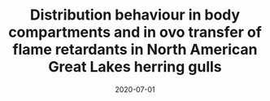 ---
title: Distribution behaviour in body compartments and in ovo transfer of flame retardants in North American Great Lakes herring gulls
collection: publications
permalink: /publication/2020-07-01-Distribution-behaviour-in-body-compartments-and-in-ovo-transfer-of-flame-retardants-in-North-American-Great-Lakes-herring-gulls
category: manuscripts
date: 2020-07-01
venue: 'Environmental Pollution'
link: 'http://dx.doi.org/10.1016/j.envpol.2020.114306'
citation: '<b>Smythe, T.</b>; Mattioli, L.; Letcher, R. Distribution behaviour in body compartments and in ovo transfer of flame retardants in North American Great Lakes herring gulls. <i>Environmental Pollution</i> <b>2020</b>, <i>262</i>, 114306. DOI: 10.1016/j.envpol.2020.114306'
---